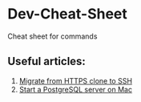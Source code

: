 # Dev-Cheat-Sheet

Cheat sheet for commands

## Useful articles:

1. [Migrate from HTTPS clone to SSH](https://stackoverflow.com/questions/57230972/how-to-migrate-from-https-to-ssh-github)
2. [Start a PostgreSQL server on Mac](https://dataschool.com/learn-sql/how-to-start-a-postgresql-server-on-mac-os-x/)
